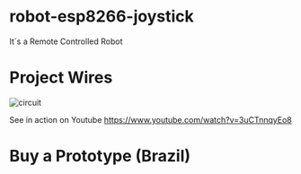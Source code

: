 # robot-esp8266-joystick

It`s a Remote Controlled Robot

# Project Wires
![circuit](https://user-images.githubusercontent.com/388778/111096709-e6a4b880-851e-11eb-87f7-494bcd639b42.png)

See in action on Youtube
https://www.youtube.com/watch?v=3uCTnnqyEo8


# Buy a Prototype (Brazil)
